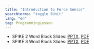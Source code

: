 ```yaml
---
title: "Introduction to Force Sensor"
searchterms: "toggle 5Unit"
lang: "en"
tag: ProgrammingLesson
---
```

 <ul>
 <li class="ng-binding">SPIKE 2 Word Block Slides:
 <a href="ProgrammingLessons/ForceSensor.pptx">PPTX</a>,
 <a href="ProgrammingLessons/ForceSensor.pdf">PDF</a>
 </li>
 <li class="ng-binding">SPIKE 3 Word Block Slides:
 <a href="ProgrammingLessons/SP3ForceSensor.pptx">PPTX</a>,
 <a href="ProgrammingLessons/SP3ForceSensor.pdf">PDF</a>
 </li>

 </ul>
